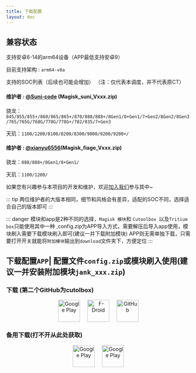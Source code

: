 ```yaml
---
title: 下载配置
layout: doc
--- 
```


## 兼容状态

支持安卓6-14的arm64设备（APP最低支持安卓9）

目前支持架构 : `arm64-v8a` 

支持的SOC列表（后续也可能会增加）
（注：仅代表本调度，并不代表原CT）

#### 维护者 : [@Suni-code](https://github.com/Suni-code) (Magisk_suni_Vxxx.zip)
骁龙：`845/855/855+/860/865/865+/870/888/888+/8Gen1/8+Gen1/7+Gen2/8Gen2/8Gen3/765/765G/768G/778G/778G+/782/835/7+Gen3`

天玑：`1100/1200/8100/8200/8300/9000/9200/9200+/`

#### 维护者 : [@xianyu6556](https://github.com/xianyu6556)(Magisk_fiage_Vxxx.zip)
骁龙：`888/888+/8Gen1/8+Gen1/`

天玑：`1100/1200/`


如果您有兴趣参与本项目的开发和维护，欢迎[加入我们](../join.md)参与其中~

::: tip
两位维护者的大版本相同，细节和风格会有差异，适配的SOC不同，选择适合自己的版本即可
:::

::: danger
模块和app是2种不同的选择，`Magisk 模块`和 `Cutoolbox `以及`Tritium box`只能使用其中一种 ,config.zip为APP导入方式，需要解压后导入app使用，模块刷入需要下载模块刷入即可(建议一并下载附加模块) APP则无需单独下载，只需要打开开关就能将`附加模块`输出到`download`文件夹下，方便定位
:::


## 下载配置` APP `| 配置文件`config.zip`或模块刷入使用(建议一并安装附加模块`jank_xxx.zip`)

### 下载 (第二个GitHub为cutolbox)
<div style="text-align: center; display: flex; justify-content: center; gap: 20px;">
    <a href="http://118.89.122.106:5244/Tritium" target="_blank">
        <img alt="Google Play" src="https://img.nightrainmilkyway.cn/img/202412012147430.svg" height="60">
    </a>
    <a href="https://github.com/TimeBreeze/Tritium/releases" target="_blank">
        <img alt="F-Droid" src="https://img.nightrainmilkyway.cn/img/202412012125310.svg" height="60">
    </a>
    <a href="https://github.com/chenzyadb/CuprumTurbo-Scheduler/releases" target="_blank">
        <img alt="GitHub" src="https://img.nightrainmilkyway.cn/img/202412012125310.svg" height="60">
    </a>
</div>


### 备用下载(打不开从此处获取)

<div style="text-align: center; display: flex; justify-content: center; gap: 20px;">
    <a href="https://pan.nightrain.me/">
        <img alt="Google Play" src="https://img.nightrainmilkyway.cn/img/202412012147430.svg" height="60">
    </a>
    <a href="https://pan.nightrainmilkyway.cn">
        <img alt="Google Play" src="https://img.nightrainmilkyway.cn/img/202412012147430.svg" height="60">
    </a>
</div>





